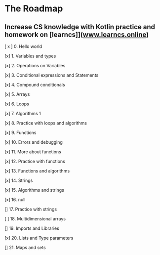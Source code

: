 # The Roadmap

## Increase CS knowledge with Kotlin practice and homework on [learncs]](www.learncs.online)

[ x ] 0. Hello world

[x] 1. Variables and types

[x] 2. Operations on Variables

[x] 3. Conditional expressions and Statements

[x] 4. Compound conditionals

[x] 5. Arrays

[x] 6. Loops

[x] 7. Algorithms 1

[x] 8. Practice with loops and algorithms

[x] 9. Functions

[x] 10. Errors and debugging

[x] 11. More about functions

[x] 12. Practice with functions

[x] 13. Functions and algorithms

[x] 14. Strings

[x] 15. Algorithms and strings

[x] 16. null

[] 17. Practice with strings

[ ] 18. Multidimensional arrays

[] 19. Imports and Libraries

[x] 20. Lists and Type parameters

[] 21. Maps and sets

